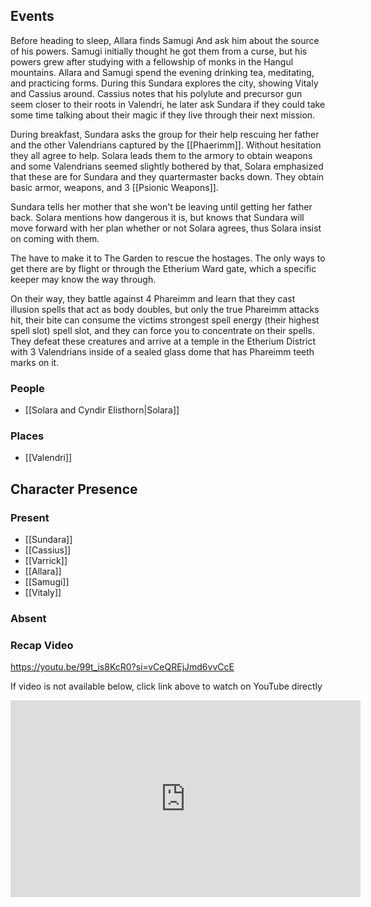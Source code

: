 ## Events
Before heading to sleep, Allara finds Samugi  And ask him about the source of his powers. Samugi initially thought he got them from a curse, but his powers grew after studying with a fellowship of monks in the Hangul mountains. Allara and Samugi spend the evening drinking tea, meditating, and practicing forms. During this Sundara explores the city, showing Vitaly and Cassius around. Cassius notes that his polylute and precursor gun seem closer to their roots in Valendri, he later ask Sundara if they could take some time talking about their magic if they live through their next mission.

During breakfast, Sundara asks the group for their help rescuing her father and the other Valendrians captured by the [[Phaerimm]]. Without hesitation they all agree to help. Solara leads them to the armory to obtain weapons and some Valendrians seemed slightly bothered by that, Solara emphasized that these are for Sundara and they quartermaster backs down. They obtain basic armor, weapons, and 3 [[Psionic Weapons]].

Sundara tells her mother that she won't be leaving until getting her father back. Solara mentions how dangerous it is, but knows that Sundara will move forward with her plan whether or not Solara agrees, thus Solara insist on coming with them. 

The have to make it to The Garden to rescue the hostages. The only ways to get there are by flight or through the Etherium Ward gate, which a specific keeper may know the way through.

On their way, they battle against 4 Phareimm and learn that they cast illusion spells that act as body doubles, but only the true Phareimm attacks hit, their bite can consume the victims strongest spell energy (their highest spell slot) spell slot, and they can force you to concentrate on their spells. They defeat these creatures and arrive at a temple in the Etherium District with 3 Valendrians inside of a sealed glass dome that has Phareimm teeth marks on it.

### People
- [[Solara and Cyndir Elisthorn|Solara]]

### Places 
- [[Valendri]]

## Character Presence 
### Present
- [[Sundara]] 
- [[Cassius]] 
- [[Varrick]] 
- [[Allara]] 
- [[Samugi]] 
- [[Vitaly]] 
### Absent


### Recap Video
https://youtu.be/99t_is8KcR0?si=vCeQREjJmd6vvCcE

If video is not available below, click link above to watch on YouTube directly

<iframe width="560" height="315" src="https://www.youtube.com/embed/99t_is8KcR0?si=vCeQREjJmd6vvCcE" title="YouTube video player" frameborder="0" allow="accelerometer; autoplay; clipboard-write; encrypted-media; gyroscope; picture-in-picture; web-share" referrerpolicy="strict-origin-when-cross-origin" allowfullscreen></iframe>